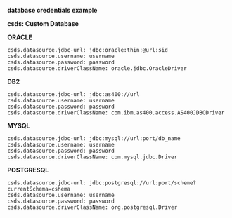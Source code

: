 **database credentials example**

**csds: Custom Database**

**ORACLE**

```
csds.datasource.jdbc-url: jdbc:oracle:thin:@url:sid
csds.datasource.username: username
csds.datasource.password: password
csds.datasource.driverClassName: oracle.jdbc.OracleDriver
```

**DB2**

```
csds.datasource.jdbc-url: jdbc:as400://url
csds.datasource.username: username
csds.datasource.password: password
csds.datasource.driverClassName: com.ibm.as400.access.AS400JDBCDriver
```

**MYSQL**

```
csds.datasource.jdbc-url: jdbc:mysql://url:port/db_name
csds.datasource.username: username
csds.datasource.password: password
csds.datasource.driverClassName: com.mysql.jdbc.Driver
```
**POSTGRESQL**

```
csds.datasource.jdbc-url: jdbc:postgresql://url:port/scheme?currentSchema=cshema
csds.datasource.username: username
csds.datasource.password: password
csds.datasource.driverClassName: org.postgresql.Driver
```